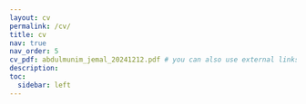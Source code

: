 ```yaml
---
layout: cv
permalink: /cv/
title: cv
nav: true
nav_order: 5
cv_pdf: abdulmunim_jemal_20241212.pdf # you can also use external links here
description: 
toc:
  sidebar: left
---
```

